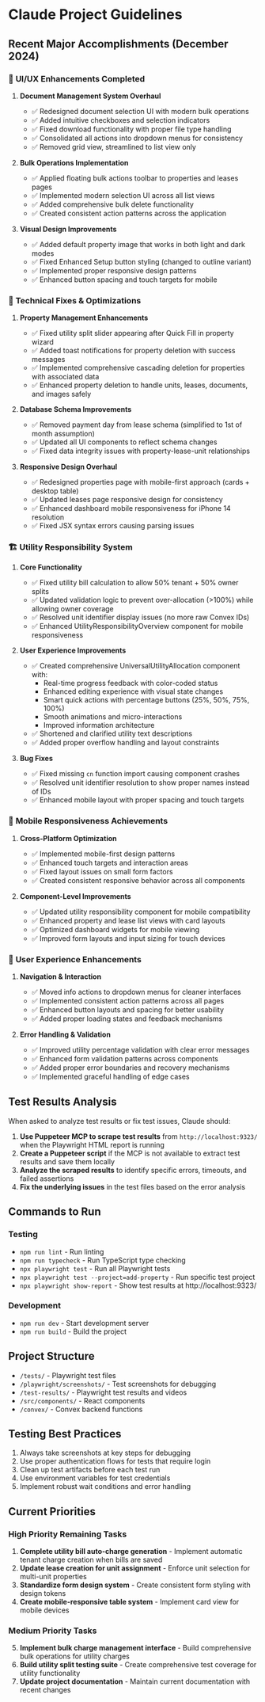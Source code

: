 # Claude Project Guidelines

## Recent Major Accomplishments (December 2024)

### 🎨 **UI/UX Enhancements Completed**
1. **Document Management System Overhaul**
   - ✅ Redesigned document selection UI with modern bulk operations
   - ✅ Added intuitive checkboxes and selection indicators
   - ✅ Fixed download functionality with proper file type handling
   - ✅ Consolidated all actions into dropdown menus for consistency
   - ✅ Removed grid view, streamlined to list view only

2. **Bulk Operations Implementation**
   - ✅ Applied floating bulk actions toolbar to properties and leases pages
   - ✅ Implemented modern selection UI across all list views
   - ✅ Added comprehensive bulk delete functionality
   - ✅ Created consistent action patterns across the application

3. **Visual Design Improvements**
   - ✅ Added default property image that works in both light and dark modes
   - ✅ Fixed Enhanced Setup button styling (changed to outline variant)
   - ✅ Implemented proper responsive design patterns
   - ✅ Enhanced button spacing and touch targets for mobile

### 🔧 **Technical Fixes & Optimizations**
1. **Property Management Enhancements**
   - ✅ Fixed utility split slider appearing after Quick Fill in property wizard
   - ✅ Added toast notifications for property deletion with success messages
   - ✅ Implemented comprehensive cascading deletion for properties with associated data
   - ✅ Enhanced property deletion to handle units, leases, documents, and images safely

2. **Database Schema Improvements**
   - ✅ Removed payment day from lease schema (simplified to 1st of month assumption)
   - ✅ Updated all UI components to reflect schema changes
   - ✅ Fixed data integrity issues with property-lease-unit relationships

3. **Responsive Design Overhaul**
   - ✅ Redesigned properties page with mobile-first approach (cards + desktop table)
   - ✅ Updated leases page responsive design for consistency
   - ✅ Enhanced dashboard mobile responsiveness for iPhone 14 resolution
   - ✅ Fixed JSX syntax errors causing parsing issues

### 🏗️ **Utility Responsibility System**
1. **Core Functionality**
   - ✅ Fixed utility bill calculation to allow 50% tenant + 50% owner splits
   - ✅ Updated validation logic to prevent over-allocation (>100%) while allowing owner coverage
   - ✅ Resolved unit identifier display issues (no more raw Convex IDs)
   - ✅ Enhanced UtilityResponsibilityOverview component for mobile responsiveness

2. **User Experience Improvements**
   - ✅ Created comprehensive UniversalUtilityAllocation component with:
     - Real-time progress feedback with color-coded status
     - Enhanced editing experience with visual state changes
     - Smart quick actions with percentage buttons (25%, 50%, 75%, 100%)
     - Smooth animations and micro-interactions
     - Improved information architecture
   - ✅ Shortened and clarified utility text descriptions
   - ✅ Added proper overflow handling and layout constraints

3. **Bug Fixes**
   - ✅ Fixed missing `cn` function import causing component crashes
   - ✅ Resolved unit identifier resolution to show proper names instead of IDs
   - ✅ Enhanced mobile layout with proper spacing and touch targets

### 📱 **Mobile Responsiveness Achievements**
1. **Cross-Platform Optimization**
   - ✅ Implemented mobile-first design patterns
   - ✅ Enhanced touch targets and interaction areas
   - ✅ Fixed layout issues on small form factors
   - ✅ Created consistent responsive behavior across all components

2. **Component-Level Improvements**
   - ✅ Updated utility responsibility component for mobile compatibility
   - ✅ Enhanced property and lease list views with card layouts
   - ✅ Optimized dashboard widgets for mobile viewing
   - ✅ Improved form layouts and input sizing for touch devices

### 🎯 **User Experience Enhancements**
1. **Navigation & Interaction**
   - ✅ Moved info actions to dropdown menus for cleaner interfaces
   - ✅ Implemented consistent action patterns across all pages
   - ✅ Enhanced button layouts and spacing for better usability
   - ✅ Added proper loading states and feedback mechanisms

2. **Error Handling & Validation**
   - ✅ Improved utility percentage validation with clear error messages
   - ✅ Enhanced form validation patterns across components
   - ✅ Added proper error boundaries and recovery mechanisms
   - ✅ Implemented graceful handling of edge cases

## Test Results Analysis

When asked to analyze test results or fix test issues, Claude should:

1. **Use Puppeteer MCP to scrape test results** from `http://localhost:9323/` when the Playwright HTML report is running
2. **Create a Puppeteer script** if the MCP is not available to extract test results and save them locally
3. **Analyze the scraped results** to identify specific errors, timeouts, and failed assertions
4. **Fix the underlying issues** in the test files based on the error analysis

## Commands to Run

### Testing
- `npm run lint` - Run linting
- `npm run typecheck` - Run TypeScript type checking
- `npx playwright test` - Run all Playwright tests
- `npx playwright test --project=add-property` - Run specific test project
- `npx playwright show-report` - Show test results at http://localhost:9323/

### Development
- `npm run dev` - Start development server
- `npm run build` - Build the project

## Project Structure

- `/tests/` - Playwright test files
- `/playwright/screenshots/` - Test screenshots for debugging
- `/test-results/` - Playwright test results and videos
- `/src/components/` - React components
- `/convex/` - Convex backend functions

## Testing Best Practices

1. Always take screenshots at key steps for debugging
2. Use proper authentication flows for tests that require login
3. Clean up test artifacts before each test run
4. Use environment variables for test credentials
5. Implement robust wait conditions and error handling

## Current Priorities

### High Priority Remaining Tasks
1. **Complete utility bill auto-charge generation** - Implement automatic tenant charge creation when bills are saved
2. **Update lease creation for unit assignment** - Enforce unit selection for multi-unit properties
3. **Standardize form design system** - Create consistent form styling with design tokens
4. **Create mobile-responsive table system** - Implement card view for mobile devices

### Medium Priority Tasks
5. **Implement bulk charge management interface** - Build comprehensive bulk operations for utility charges
6. **Build utility split testing suite** - Create comprehensive test coverage for utility functionality
7. **Update project documentation** - Maintain current documentation with recent changes